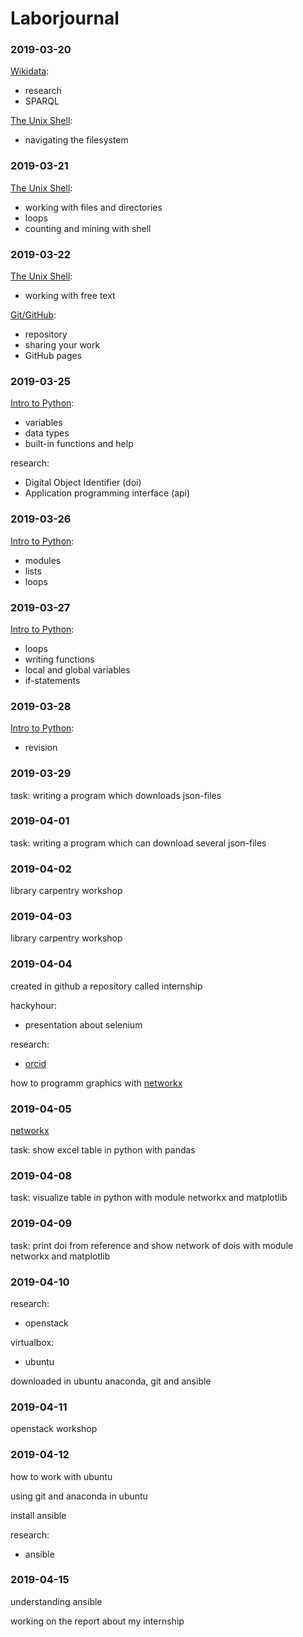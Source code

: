 # Laborjournal

### 2019-03-20
[Wikidata](https://www.wikidata.org/wiki/Wikidata:Main_Page):
- research
- SPARQL

[The Unix Shell](https://librarycarpentry.org/lc-shell/):
- navigating the filesystem

### 2019-03-21
[The Unix Shell](https://librarycarpentry.org/lc-shell/):
- working with files and directories
- loops
- counting and mining with shell

### 2019-03-22
[The Unix Shell](https://librarycarpentry.org/lc-shell/):
- working with free text

[Git/GitHub](https://librarycarpentry.org/lc-git/):
- repository
- sharing your work
- GitHub pages

### 2019-03-25
[Intro to Python](https://librarycarpentry.org/lc-python-intro/):
- variables
- data types
- built-in functions and help

research:
- Digital Object Identifier (doi)
- Application programming interface (api)

### 2019-03-26
[Intro to Python](https://librarycarpentry.org/lc-python-intro/):
- modules
- lists
- loops

### 2019-03-27
[Intro to Python](https://librarycarpentry.org/lc-python-intro/):
- loops
- writing functions
- local and global variables
- if-statements

### 2019-03-28
[Intro to Python](https://librarycarpentry.org/lc-python-intro/):
- revision

### 2019-03-29
task: writing a program which downloads json-files

### 2019-04-01
task: writing a program which can download several json-files

### 2019-04-02
library carpentry workshop

### 2019-04-03
library carpentry workshop

### 2019-04-04
created in github a repository called internship

hackyhour:
- presentation about selenium

research:
- [orcid](https://orcid.org/)

how to programm graphics with [networkx](https://networkx.github.io/)

### 2019-04-05
[networkx](https://networkx.github.io/)

task: show excel table in python with pandas 

### 2019-04-08
task: visualize table in python with module networkx and matplotlib

### 2019-04-09
task: print doi from reference and show network of dois with module networkx and matplotlib

### 2019-04-10
research:
- openstack

virtualbox:
- ubuntu

downloaded in ubuntu anaconda, git and ansible

### 2019-04-11
openstack workshop

### 2019-04-12
how to work with ubuntu 

using git and anaconda in ubuntu

install ansible

research:
- ansible

### 2019-04-15
understanding ansible

working on the report about my internship


